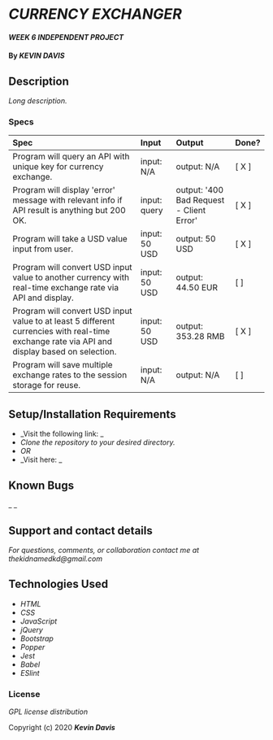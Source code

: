 # _CURRENCY EXCHANGER_

#### _WEEK 6 INDEPENDENT PROJECT_

#### By _**KEVIN DAVIS**_

## Description

_Long description._

### Specs
| Spec | Input | Output | Done? |
| :-------------     | :------------- | :------------- | :------------- | 
| Program will query an API with unique key for currency exchange. | input: N/A | output: N/A | [ X ] |
| Program will display 'error' message with relevant info if API result is anything but 200 OK. | input: query | output: '400 Bad Request - Client Error' | [ X ] |
| Program will take a USD value input from user. | input: 50 USD | output: 50 USD | [ X ] |
| Program will convert USD input value to another currency with real-time exchange rate via API and display. | input: 50 USD | output: 44.50 EUR | [ ] |
| Program will convert USD input value to at least 5 different currencies with real-time exchange rate via API and display based on selection. | input: 50 USD | output: 353.28 RMB | [ X ] |
| Program will save multiple exchange rates to the session storage for reuse. | input: N/A | output: N/A | [ ] |


## Setup/Installation Requirements

* _Visit the following link: _
* _Clone the repository to your desired directory._
* _OR_
* _Visit here: _


## Known Bugs

_ _

## Support and contact details

_For questions, comments, or collaboration contact me at thekidnamedkd@gmail.com_

## Technologies Used

* _HTML_
* _CSS_
* _JavaScript_
* _jQuery_
* _Bootstrap_
* _Popper_
* _Jest_
* _Babel_
* _ESlint_

### License

*GPL license distribution*

Copyright (c) 2020 **_Kevin Davis_**